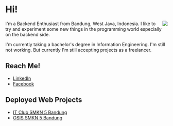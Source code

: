 
# Hi!

<img align="right" src="https://github-readme-stats.vercel.app/api?username=kyunkyuu&show_icons=true&icon_color=1f6feb&theme=chartreuse-dark&bg_color=161b22">

I'm a Backend Enthusiast from Bandung, West Java, Indonesia. I like to try and experiment some new things in the programming world especially on the backend side.

I'm currently taking a bachelor's degree in Information Engineering. I'm still not working. But currently I'm still accepting projects as a freelancer.

## Reach Me!
* [LinkedIn](https://www.linkedin.com/in/teguh-iqbal/)
* [Facebook](https://www.facebook.com/teguh.iqbal.3)

## Deployed Web Projects
* [IT Club SMKN 5 Bandung](https://itclubsmkn5bdg.com/)
* [OSIS SMKN 5 Bandung](https://osissmkn5bandung.site/)
